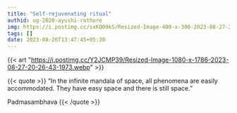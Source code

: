 ```yaml
---
title: "Self-rejuvenating ritual"
authid: ug-2020-ayushi-rathore
img: https://i.postimg.cc/sxKQ09kS/Resized-Image-400-x-300-2023-08-27-21-52-10-2494.webp
tags: []
date: 2023-08-26T13:47:45+05:30
---
```


{{< art "https://i.postimg.cc/Y2JCMP39/Resized-Image-1080-x-1786-2023-08-27-20-26-43-1973.webp" >}}

{{< quote >}}
“In the infinite mandala of space, all phenomena are easily accommodated. They have easy space and there is still space.”

Padmasambhava
{{< /quote >}}